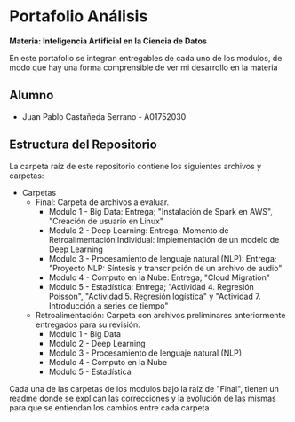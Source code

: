 # Portafolio Análisis
**Materia: Inteligencia Artificial en la Ciencia de Datos**

En este portafolio se integran entregables de cada uno de los modulos, de modo que hay una forma comprensible de ver mi desarrollo en la materia

## Alumno
*  Juan Pablo Castañeda Serrano - A01752030

## Estructura del Repositorio
La carpeta raíz de este repositorio contiene los siguientes archivos y carpetas:

*  Carpetas
   * Final: Carpeta de archivos a evaluar.
     * Modulo 1 - Big Data: Entrega; "Instalación de Spark en AWS", "Creación de usuario en Linux"
     * Modulo 2 - Deep Learning: Entrega; Momento de Retroalimentación Individual: Implementación de un modelo de Deep Learning
     * Modulo 3 - Procesamiento de lenguaje natural (NLP): Entrega; "Proyecto NLP: Síntesis y transcripción de un archivo de audio"
     * Modulo 4 - Computo en la Nube: Entrega; "Cloud Migration"
     * Modulo 5 - Estadística: Entrega; "Actividad 4. Regresión Poisson", "Actividad 5. Regresión logística" y "Actividad 7. Introducción a series de tiempo"
   * Retroalimentación: Carpeta con archivos preliminares anteriormente entregados para su revisión.
     * Modulo 1 - Big Data
     * Modulo 2 - Deep Learning
     * Modulo 3 - Procesamiento de lenguaje natural (NLP)
     * Modulo 4 - Computo en la Nube
     * Modulo 5 - Estadística

Cada una de las carpetas de los modulos bajo la raíz de "Final", tienen un readme donde se explican las correcciones y la evolución de las mismas para que se entiendan los cambios entre cada carpeta

